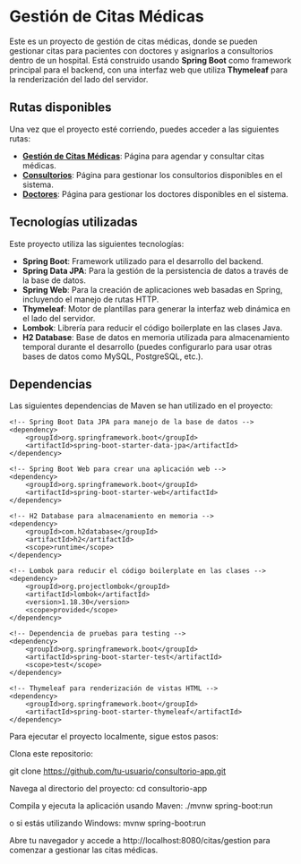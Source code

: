 # Gestión de Citas Médicas

Este es un proyecto de gestión de citas médicas, donde se pueden gestionar citas para pacientes con doctores y asignarlos a consultorios dentro de un hospital. Está construido usando **Spring Boot** como framework principal para el backend, con una interfaz web que utiliza **Thymeleaf** para la renderización del lado del servidor.

## Rutas disponibles

Una vez que el proyecto esté corriendo, puedes acceder a las siguientes rutas:

- **[Gestión de Citas Médicas](http://localhost:8080/citas/gestion)**: Página para agendar y consultar citas médicas.
- **[Consultorios](http://localhost:8080/consultorios)**: Página para gestionar los consultorios disponibles en el sistema.
- **[Doctores](http://localhost:8080/doctores)**: Página para gestionar los doctores disponibles en el sistema.

## Tecnologías utilizadas

Este proyecto utiliza las siguientes tecnologías:

- **Spring Boot**: Framework utilizado para el desarrollo del backend.
- **Spring Data JPA**: Para la gestión de la persistencia de datos a través de la base de datos.
- **Spring Web**: Para la creación de aplicaciones web basadas en Spring, incluyendo el manejo de rutas HTTP.
- **Thymeleaf**: Motor de plantillas para generar la interfaz web dinámica en el lado del servidor.
- **Lombok**: Librería para reducir el código boilerplate en las clases Java.
- **H2 Database**: Base de datos en memoria utilizada para almacenamiento temporal durante el desarrollo (puedes configurarlo para usar otras bases de datos como MySQL, PostgreSQL, etc.).

## Dependencias

Las siguientes dependencias de Maven se han utilizado en el proyecto:

    <!-- Spring Boot Data JPA para manejo de la base de datos -->
    <dependency>
        <groupId>org.springframework.boot</groupId>
        <artifactId>spring-boot-starter-data-jpa</artifactId>
    </dependency>

    <!-- Spring Boot Web para crear una aplicación web -->
    <dependency>
        <groupId>org.springframework.boot</groupId>
        <artifactId>spring-boot-starter-web</artifactId>
    </dependency>

    <!-- H2 Database para almacenamiento en memoria -->
    <dependency>
        <groupId>com.h2database</groupId>
        <artifactId>h2</artifactId>
        <scope>runtime</scope>
    </dependency>

    <!-- Lombok para reducir el código boilerplate en las clases -->
    <dependency>
        <groupId>org.projectlombok</groupId>
        <artifactId>lombok</artifactId>
        <version>1.18.30</version>
        <scope>provided</scope>
    </dependency>

    <!-- Dependencia de pruebas para testing -->
    <dependency>
        <groupId>org.springframework.boot</groupId>
        <artifactId>spring-boot-starter-test</artifactId>
        <scope>test</scope>
    </dependency>

    <!-- Thymeleaf para renderización de vistas HTML -->
    <dependency>
        <groupId>org.springframework.boot</groupId>
        <artifactId>spring-boot-starter-thymeleaf</artifactId>
    </dependency>

Para ejecutar el proyecto localmente, sigue estos pasos:

Clona este repositorio:

git clone https://github.com/tu-usuario/consultorio-app.git

Navega al directorio del proyecto:
cd consultorio-app

Compila y ejecuta la aplicación usando Maven:
./mvnw spring-boot:run

o si estás utilizando Windows:
mvnw spring-boot:run

Abre tu navegador y accede a http://localhost:8080/citas/gestion para comenzar a gestionar las citas médicas.
